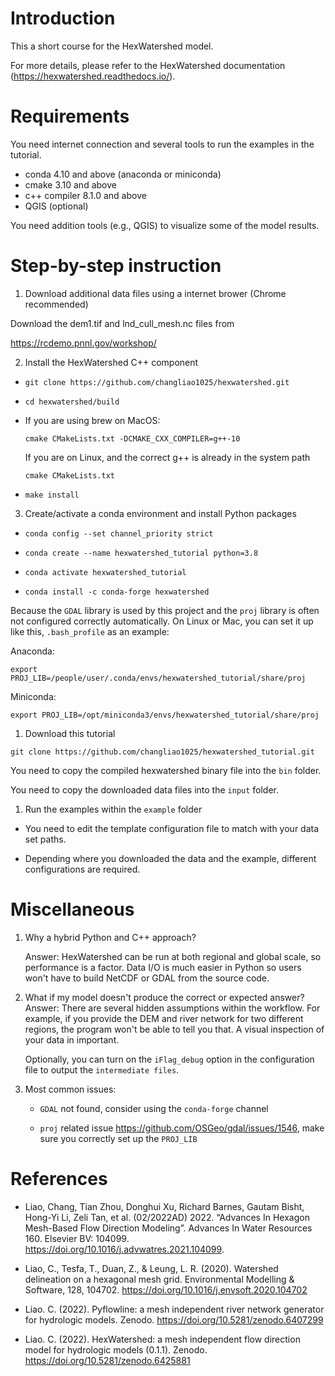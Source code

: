 # Introduction

This a short course for the HexWatershed model.

For more details, please refer to the HexWatershed documentation (https://hexwatershed.readthedocs.io/).

# Requirements

You need internet connection and several tools to run the examples in the tutorial.

- conda 4.10 and above (anaconda or miniconda)
- cmake 3.10 and above
- c++ compiler 8.1.0 and above
- QGIS (optional)

You need addition tools (e.g., QGIS) to visualize some of the model results.

# Step-by-step instruction

1. Download additional data files using a internet brower (Chrome recommended)

Download the dem1.tif and lnd_cull_mesh.nc files from

https://rcdemo.pnnl.gov/workshop/

2. Install the HexWatershed C++ component

- `git clone https://github.com/changliao1025/hexwatershed.git`

- `cd hexwatershed/build`

- If you are using brew on MacOS:

   `cmake CMakeLists.txt -DCMAKE_CXX_COMPILER=g++-10`

  If you are on Linux, and the correct g++ is already in the system path

   `cmake CMakeLists.txt`

- `make install`

3. Create/activate a conda environment and install Python packages

- `conda config --set channel_priority strict`

- `conda create --name hexwatershed_tutorial python=3.8`

- `conda activate hexwatershed_tutorial`

- `conda install -c conda-forge hexwatershed`

Because the `GDAL` library is used by this project and the `proj` library is often not configured correctly automatically. 
On Linux or Mac, you can set it up like this, `.bash_profile` as an example:

Anaconda:

`export PROJ_LIB=/people/user/.conda/envs/hexwatershed_tutorial/share/proj`

Miniconda:

`export PROJ_LIB=/opt/miniconda3/envs/hexwatershed_tutorial/share/proj`

1. Download this tutorial

`git clone https://github.com/changliao1025/hexwatershed_tutorial.git`

You need to copy the compiled hexwatershed binary file into the `bin` folder. 

You need to copy the downloaded data files into the `input` folder.

1. Run the examples within the `example` folder

- You need to edit the template configuration file to match with your data set paths.

- Depending where you downloaded the data and the example, different configurations are required.

# Miscellaneous

1. Why a hybrid Python and C++ approach?
   
   Answer: HexWatershed can be run at both regional and global scale, so performance is a factor. Data I/O is much easier in Python so users won't have to build NetCDF or GDAL from the source code.

2. What if my model doesn't produce the correct or expected answer?
   Answer: There are several hidden assumptions within the workflow. For example, if you provide the DEM and river network for two different regions, the program won't be able to tell you that. A visual inspection of your data in important.
   
   Optionally, you can turn on the `iFlag_debug` option in the configuration file to output the `intermediate files`.

3. Most common issues:
   
   - `GDAL` not found, consider using the `conda-forge` channel 

   - `proj` related issue https://github.com/OSGeo/gdal/issues/1546, make sure you correctly set up the `PROJ_LIB`


# References

* Liao, Chang, Tian Zhou, Donghui Xu, Richard Barnes, Gautam Bisht, Hong-Yi Li, Zeli Tan, et al. (02/2022AD) 2022. “Advances In Hexagon Mesh-Based Flow Direction Modeling”. Advances In Water Resources 160. Elsevier BV: 104099. 
https://doi.org/10.1016/j.advwatres.2021.104099.

* Liao, C., Tesfa, T., Duan, Z., & Leung, L. R. (2020). Watershed delineation on a hexagonal mesh grid. Environmental Modelling & Software, 128, 104702. https://doi.org/10.1016/j.envsoft.2020.104702

* Liao. C. (2022). Pyflowline: a mesh independent river network generator for hydrologic models. Zenodo. https://doi.org/10.5281/zenodo.6407299

* Liao. C. (2022). HexWatershed: a mesh independent flow direction model for hydrologic models (0.1.1). Zenodo. https://doi.org/10.5281/zenodo.6425881